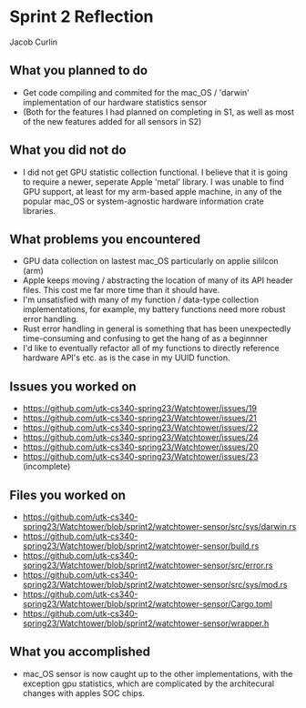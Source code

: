 # Sprint 2 Reflection
Jacob Curlin

## What you planned to do

- Get code compiling and commited for the mac_OS / 'darwin' implementation of our hardware statistics sensor
- (Both for the features I had planned on completing in S1, as well as most of the new features added for all sensors in S2)

## What you did not do

- I did not get GPU statistic collection functional. I believe that it is going to require a newer, seperate 
    Apple 'metal' library. I was unable to find GPU support, at least for my arm-based apple machine, in any of the popular mac_OS or system-agnostic hardware information crate libraries. 

## What problems you encountered

- GPU data collection on lastest mac_OS particularly on applie sililcon (arm)
- Apple keeps moving / abstracting the location of many of its API header files. This cost me far more time than it should have. 
- I'm unsatisfied with many of my function / data-type collection implementations, for example, my battery functions need more robust error handling. 
- Rust error handling in general is something that has been unexpectedly time-consuming and confusing to get the hang of as a beginnner
- I'd like to eventually refactor all of my functions to directly reference hardware API's etc. as is the case in my UUID function. 

## Issues you worked on

- https://github.com/utk-cs340-spring23/Watchtower/issues/19
- https://github.com/utk-cs340-spring23/Watchtower/issues/21
- https://github.com/utk-cs340-spring23/Watchtower/issues/22
- https://github.com/utk-cs340-spring23/Watchtower/issues/24
- https://github.com/utk-cs340-spring23/Watchtower/issues/20
- https://github.com/utk-cs340-spring23/Watchtower/issues/23 (incomplete)


## Files you worked on

- https://github.com/utk-cs340-spring23/Watchtower/blob/sprint2/watchtower-sensor/src/sys/darwin.rs
- https://github.com/utk-cs340-spring23/Watchtower/blob/sprint2/watchtower-sensor/build.rs
- https://github.com/utk-cs340-spring23/Watchtower/blob/sprint2/watchtower-sensor/src/error.rs
- https://github.com/utk-cs340-spring23/Watchtower/blob/sprint2/watchtower-sensor/src/sys/mod.rs
- https://github.com/utk-cs340-spring23/Watchtower/blob/sprint2/watchtower-sensor/Cargo.toml
- https://github.com/utk-cs340-spring23/Watchtower/blob/sprint2/watchtower-sensor/wrapper.h

## What you accomplished

- mac_OS sensor is now caught up to the other implementations, with the exception gpu statistics, which are complicated by the architecural changes with apples SOC chips. 
